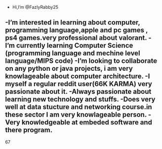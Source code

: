 -   Hi,I’m @FazlyRabby25

-I’m interested in learning about computer, programming language,apple and pc games , ps4 games.very professional about valorant.
-I’m currently learning Computer Science (programming language and mechine level language/MIPS code)
-I’m looking to collaborate on any python or java projects, i am very knowlageable about computer architecture.
-I myself a regular reddit user(66K KARMA) very passionate about it. 
-Always passionate about learning new technology and stuffs.
-Does very well at data stucture and networking course.in these sector I am very knowlageable person.
-Very knowledgeable at embeded software and there program.
-

67
<!---
8
FazlyRabby25/FazlyRabby25 is a ✨ special ✨ repository because its `README.md` (67<!---8
FazlyRabby25/FazlyRabby25 is a ✨ special ✨ repository because its `README.md` (th



- 📫 How to reach me = feel free to email me anytime
- my emails - fazlyprince@gmail.com




<!---
FazlyRabby25/FazlyRabby25 is a ✨ special ✨ repository because its `README.md` (this file) appears on your GitHub profile.
You can click the Preview link to take a look at your changes.
--->
